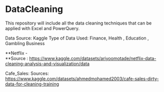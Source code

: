# DataCleaning
This repository will include all the data cleaning techniques that can be applied with Excel and PowerQuery. 

Data Source: Kaggle 
Type of Data Used: Finance, Health , Education , Gambling Business 

**Netflix -  
**Source : https://www.kaggle.com/datasets/ariyoomotade/netflix-data-cleaning-analysis-and-visualization/data 

Cafe_Sales:
Sources: https://www.kaggle.com/datasets/ahmedmohamed2003/cafe-sales-dirty-data-for-cleaning-training


